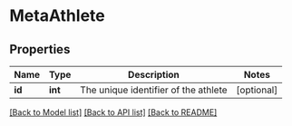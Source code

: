 # MetaAthlete

## Properties
Name | Type | Description | Notes
------------ | ------------- | ------------- | -------------
**id** | **int** | The unique identifier of the athlete | [optional] 

[[Back to Model list]](../../README.md#documentation-for-models) [[Back to API list]](../../README.md#documentation-for-api-endpoints) [[Back to README]](../../README.md)


